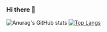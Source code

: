 ### Hi there 👋
![Anurag's GitHub stats](https://github-readme-stats.vercel.app/api?username=PyoYurim&show_icons=true&theme=radical)
[![Top Langs](https://github-readme-stats.vercel.app/api/top-langs/?username=PyoYurim&layout=compact&theme=dark)](https://github.com/PyoYurim/github-readme-stats)


<!--
**PyoYurim/PyoYurim** is a ✨ _special_ ✨ repository because its `README.md` (this file) appears on your GitHub profile.

Here are some ideas to get you started:

- 🔭 I’m currently working on ...
- 🌱 I’m currently learning ...
- 👯 I’m looking to collaborate on ...
- 🤔 I’m looking for help with ...
- 💬 Ask me about ...
- 📫 How to reach me: ...
- 😄 Pronouns: ...
- ⚡ Fun fact: ...
-->

